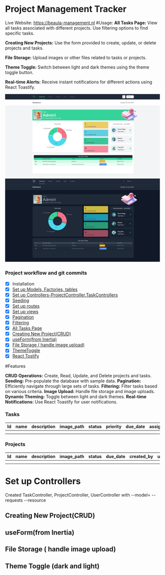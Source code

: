 # Project Management Tracker
Live Website: https://beaula-management.nl
#Usage:
**All Tasks Page:** View all tasks associated with different projects. Use filtering options to find specific tasks.

**Creating New Projects:** Use the form provided to create, update, or delete projects and tasks.

**File Storage:** Upload images or other files related to tasks or projects.

**Theme Toggle:** Switch between light and dark themes using the theme toggle button.

**Real-time Alerts:** Receive instant notifications for different actions using React Toastify.

![Dashboard](https://github.com/BeaulaEkka/project-management-tracker/blob/main/public/images/dashboard.jpeg)
![Dashboard](https://github.com/BeaulaEkka/project-management-tracker/blob/main/public/images/dark-dashboard.jpeg)

###  Project workflow and git commits

-   [x] Installation
-   [x] [Set up Models, Factories, tables](#set-up-models-factories-migrations-and-tables)
-   [x] [Set up Controllers-ProjectController,TaskControllers](#set-up-controllers)
-   [x] [Seeding](#seeding)
-   [x] [Set up routes](#set-up-routes)
-   [x] [Set up views](#set-up-views)
-   [x] [Pagination](#pagination)
-   [x] [Filtering](#filtering)
-   [x] [All Tasks Page](#all-tasks-page)
-   [x] [Creating New Project(CRUD)](#creating-new-projectcrud)
-   [x] [useForm(from Inertia)](#useformfrom-inertia)
-   [x] [File Storage ( handle image upload)](#file-storage--handle-image-upload)
-   [x] [ThemeToggle](#theme-toggle-dark-and-light)
-   [x] [React Tostify](#)

#Features

**CRUD Operations:** Create, Read, Update, and Delete projects and tasks.
**Seeding:** Pre-populate the database with sample data.
**Pagination:** Efficiently navigate through large sets of tasks.
**Filtering:** Filter tasks based on various criteria.
**Image Upload:** Handle file storage and image uploads.
**Dynamic Theming:** Toggle between light and dark themes.
**Real-time Notifications:** Use React Toastify for user notifications.

### Tasks

| Id  | name | description | image_path | status | priority | due_date | assigned_user_id | created_by | updated_by | project_id |
| --- | ---- | ----------- | ---------- | ------ | -------- | -------- | ---------------- | ---------- | ---------- | ---------- |
|     |      |             |            |        |          |          |                  |            |            |            |
|     |      |             |            |        |          |          |                  |            |            |            |

### Projects

| Id  | name | description | image_path | status | due_date | created_by | updated_by |
| --- | ---- | ----------- | ---------- | ------ | -------- | ---------- | ---------- |
|     |      |             |            |        |          |            |            |
|     |      |             |            |        |          |            |            |

# Set up Controllers

Created TaskController, ProjectController, UserController with --model=<MODELNAME> --requests --resource

## Creating New Project(CRUD)

## useForm(from Inertia)

## File Storage ( handle image upload)

## Theme Toggle (dark and light)
